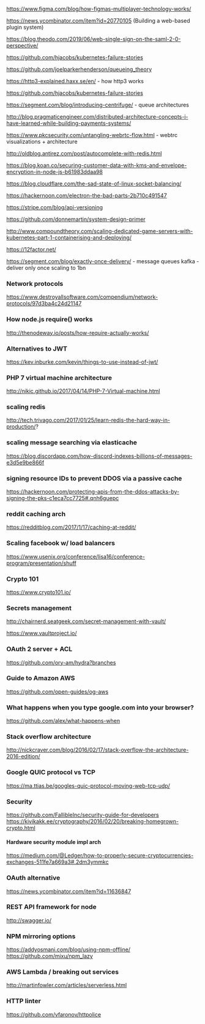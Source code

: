 https://www.figma.com/blog/how-figmas-multiplayer-technology-works/

https://news.ycombinator.com/item?id=20770105 (Building a web-based plugin system)

https://blog.theodo.com/2019/06/web-single-sign-on-the-saml-2-0-perspective/

https://github.com/hjacobs/kubernetes-failure-stories

https://github.com/joelparkerhenderson/queueing_theory

https://http3-explained.haxx.se/en/ - how http3 works

https://github.com/hjacobs/kubernetes-failure-stories

https://segment.com/blog/introducing-centrifuge/ - queue architectures

http://blog.pragmaticengineer.com/distributed-architecture-concepts-i-have-learned-while-building-payments-systems/

https://www.pkcsecurity.com/untangling-webrtc-flow.html - webtrc visualizations + architecture

http://oldblog.antirez.com/post/autocomplete-with-redis.html

https://blog.koan.co/securing-customer-data-with-kms-and-envelope-encryption-in-node-js-b61983ddaa98

https://blog.cloudflare.com/the-sad-state-of-linux-socket-balancing/

https://hackernoon.com/electron-the-bad-parts-2b710c491547

https://stripe.com/blog/api-versioning

https://github.com/donnemartin/system-design-primer

http://www.compoundtheory.com/scaling-dedicated-game-servers-with-kubernetes-part-1-containerising-and-deploying/

https://12factor.net/

https://segment.com/blog/exactly-once-delivery/ - message queues kafka - deliver only once scaling to 1bn

### Network protocols

https://www.destroyallsoftware.com/compendium/network-protocols/97d3ba4c24d21147

### How node.js require() works

http://thenodeway.io/posts/how-require-actually-works/

### Alternatives to JWT

https://kev.inburke.com/kevin/things-to-use-instead-of-jwt/

### PHP 7 virtual machine architecture

http://nikic.github.io/2017/04/14/PHP-7-Virtual-machine.html

### scaling redis

http://tech.trivago.com/2017/01/25/learn-redis-the-hard-way-in-production/?

### scaling message searching via elasticache

https://blog.discordapp.com/how-discord-indexes-billions-of-messages-e3d5e9be866f

### signing resource IDs to prevent DDOS via a passive cache

https://hackernoon.com/protecting-apis-from-the-ddos-attacks-by-signing-the-pks-c1eca7cc7725#.qnh6guepc

### reddit caching arch

https://redditblog.com/2017/1/17/caching-at-reddit/

### Scaling facebook w/ load balancers

https://www.usenix.org/conference/lisa16/conference-program/presentation/shuff

### Crypto 101

https://www.crypto101.io/

### Secrets management

http://chairnerd.seatgeek.com/secret-management-with-vault/

https://www.vaultproject.io/

### OAuth 2 server + ACL

https://github.com/ory-am/hydra?branches

### Guide to Amazon AWS

https://github.com/open-guides/og-aws

### What happens when you type google.com into your browser?

https://github.com/alex/what-happens-when

### Stack overflow architecture

http://nickcraver.com/blog/2016/02/17/stack-overflow-the-architecture-2016-edition/

### Google QUIC protocol vs TCP

https://ma.ttias.be/googles-quic-protocol-moving-web-tcp-udp/

### Security

https://github.com/FallibleInc/security-guide-for-developers
https://kivikakk.ee/cryptography/2016/02/20/breaking-homegrown-crypto.html

#### Hardware security module impl arch

https://medium.com/@Ledger/how-to-properly-secure-cryptocurrencies-exchanges-511fe7a669a3#.2dm3ymmkc

### OAuth alternative

https://news.ycombinator.com/item?id=11636847

### REST API framework for node

http://swagger.io/

### NPM mirroring options

https://addyosmani.com/blog/using-npm-offline/
https://github.com/mixu/npm_lazy

### AWS Lambda / breaking out services

http://martinfowler.com/articles/serverless.html

### HTTP linter

https://github.com/vfaronov/httpolice
